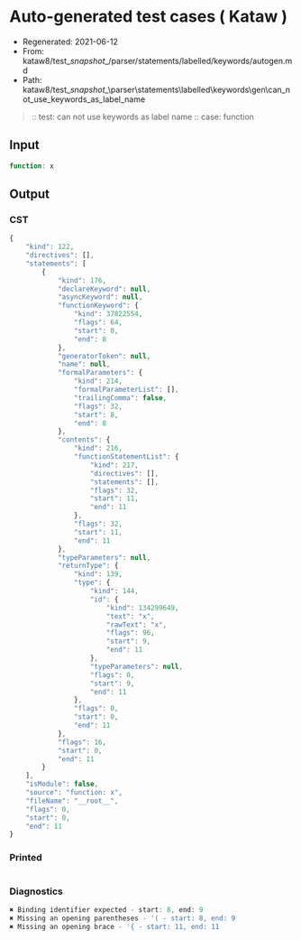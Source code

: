 # Auto-generated test cases ( Kataw )
- Regenerated: 2021-06-12
- From: kataw8/test\__snapshot__/parser/statements/labelled/keywords/autogen.md
- Path: kataw8/test\__snapshot__\parser\statements\labelled\keywords\gen\can_not_use_keywords_as_label_name
> :: test: can not use keywords as label name
> :: case: function
## Input

`````js
function: x
`````
## Output

### CST

```javascript
{
    "kind": 122,
    "directives": [],
    "statements": [
        {
            "kind": 176,
            "declareKeyword": null,
            "asyncKeyword": null,
            "functionKeyword": {
                "kind": 37822554,
                "flags": 64,
                "start": 0,
                "end": 8
            },
            "generatorToken": null,
            "name": null,
            "formalParameters": {
                "kind": 214,
                "formalParameterList": [],
                "trailingComma": false,
                "flags": 32,
                "start": 8,
                "end": 8
            },
            "contents": {
                "kind": 216,
                "functionStatementList": {
                    "kind": 217,
                    "directives": [],
                    "statements": [],
                    "flags": 32,
                    "start": 11,
                    "end": 11
                },
                "flags": 32,
                "start": 11,
                "end": 11
            },
            "typeParameters": null,
            "returnType": {
                "kind": 139,
                "type": {
                    "kind": 144,
                    "id": {
                        "kind": 134299649,
                        "text": "x",
                        "rawText": "x",
                        "flags": 96,
                        "start": 9,
                        "end": 11
                    },
                    "typeParameters": null,
                    "flags": 0,
                    "start": 9,
                    "end": 11
                },
                "flags": 0,
                "start": 0,
                "end": 11
            },
            "flags": 16,
            "start": 0,
            "end": 11
        }
    ],
    "isModule": false,
    "source": "function: x",
    "fileName": "__root__",
    "flags": 0,
    "start": 0,
    "end": 11
}
```

### Printed

```javascript

```

### Diagnostics

```javascript
✖ Binding identifier expected - start: 8, end: 9
✖ Missing an opening parentheses - '( - start: 8, end: 9
✖ Missing an opening brace - '{ - start: 11, end: 11

```

